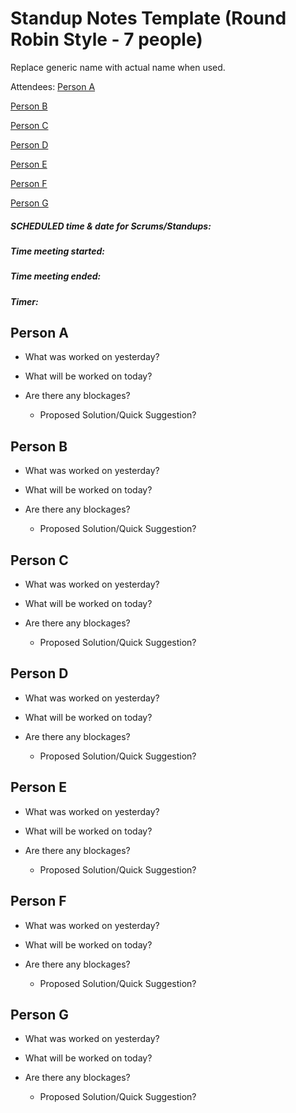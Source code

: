 # Standup Notes Template (Round Robin Style - 7 people)
Replace generic name with actual name when used.

Attendees:
[Person A](#person-a)

[Person B](#person-b)

[Person C](#person-c)

[Person D](#person-d)

[Person E](#person-e)

[Person F](#person-f)

[Person G](#person-g)

##### SCHEDULED time & date for Scrums/Standups:

##### Time meeting started:
##### Time meeting ended:

##### Timer:

## Person A

 - What was worked on yesterday?

 - What will be worked on today?

 - Are there any blockages?

     - Proposed Solution/Quick Suggestion?

## Person B

 - What was worked on yesterday?

 - What will be worked on today?

 - Are there any blockages?

     - Proposed Solution/Quick Suggestion?

## Person C

 - What was worked on yesterday?

 - What will be worked on today?

 - Are there any blockages?

     - Proposed Solution/Quick Suggestion?

## Person D

 - What was worked on yesterday?

 - What will be worked on today?

 - Are there any blockages?

     - Proposed Solution/Quick Suggestion?

## Person E

 - What was worked on yesterday?

 - What will be worked on today?

 - Are there any blockages?

     - Proposed Solution/Quick Suggestion?

## Person F

 - What was worked on yesterday?

 - What will be worked on today?

 - Are there any blockages?

     - Proposed Solution/Quick Suggestion?

## Person G

 - What was worked on yesterday?

 - What will be worked on today?

 - Are there any blockages?

     - Proposed Solution/Quick Suggestion?